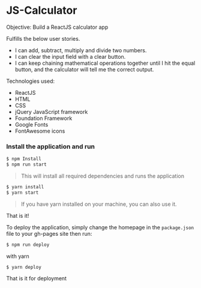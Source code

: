 # JS-Calculator

Objective: Build a ReactJS calculator app 

Fulfills the below user stories.

+ I can add, subtract, multiply and divide two numbers.
+ I can clear the input field with a clear button.
+ I can keep chaining mathematical operations together until I hit the equal button, and the calculator will tell me the correct output.

Technologies used:
+ ReactJS
+ HTML
+ CSS
+ jQuery JavaScript framework
+ Foundation Framework
+ Google Fonts
+ FontAwesome icons

### Install the application and run

``` sh
$ npm Install
$ npm run start
```
> This will install all required dependencies and runs the application

``` sh
$ yarn install
$ yarn start
```
> If you have yarn installed on your machine, you can also use it.

That is it!

To deploy the application, simply change the homepage in the `package.json` file to your gh-pages site
then run:

``` sh
$ npm run deploy
```

with yarn

``` sh
$ yarn deploy
```

That is it for deployment